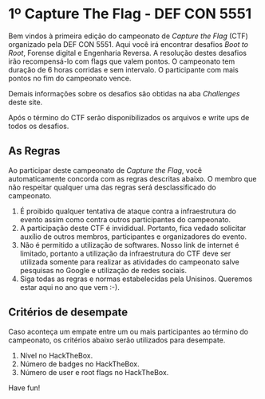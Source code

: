 # 1º Capture The Flag - DEF CON 5551

Bem vindos à primeira edição do campeonato de _Capture the Flag_ (CTF) organizado pela DEF CON 5551. Aqui você irá encontrar desafios _Boot to Root_, Forense digital e Engenharia Reversa. A resolução destes desafios irão recompensá-lo com flags que valem pontos. O campeonato tem duração de 6 horas corridas e sem intervalo. O participante com mais pontos no fim do campeonato vence.

Demais informações sobre os desafios são obtidas na aba _Challenges_ deste site.

Após o término do CTF serão disponibilizados os arquivos e write ups de todos os desafios.

## As Regras

Ao participar deste campeonato de _Capture the Flag_, você automaticamente concorda com as regras descritas abaixo. O membro que não respeitar qualquer uma das regras será desclassificado do campeonato.

1. É proibido qualquer tentativa de ataque contra a infraestrutura do evento assim como contra outros participantes do campeonato.
2. A participação deste CTF é invididual. Portanto, fica vedado solicitar auxílio de outros membros, participantes e organizadores do evento.
3. Não é permitido a utilização de softwares. Nosso link de internet é limitado, portanto a utilização da infraestrutura do CTF deve ser utilizada somente para realizar as atividades do campeonato salve pesquisas no Google e utilização de redes sociais.
4. Siga todas as regras e normas estabelecidas pela Unisinos. Queremos estar aqui no ano que vem :-).

## Critérios de desempate

Caso aconteça um empate entre um ou mais participantes ao término do campeonato, os critérios abaixo serão utilizados para desempate.

1. Nível no HackTheBox.
2. Número de badges no HackTheBox.
3. Número de user e root flags no HackTheBox.

Have fun!